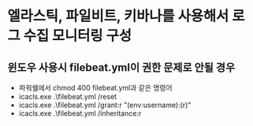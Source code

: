 # 엘라스틱, 파일비트, 키바나를 사용해서 로그 수집 모니터링 구성 


## 윈도우 사용시 filebeat.yml이 권한 문제로 안될 경우
* 파워쉘에서 chmod 400 filebeat.yml과 같은 명령어
* icacls.exe .\filebeat.yml /reset
* icacls.exe  .\filebeat.yml /grant:r "$($env:username):(r)"
* icacls.exe .\filebeat.yml /inheritance:r

